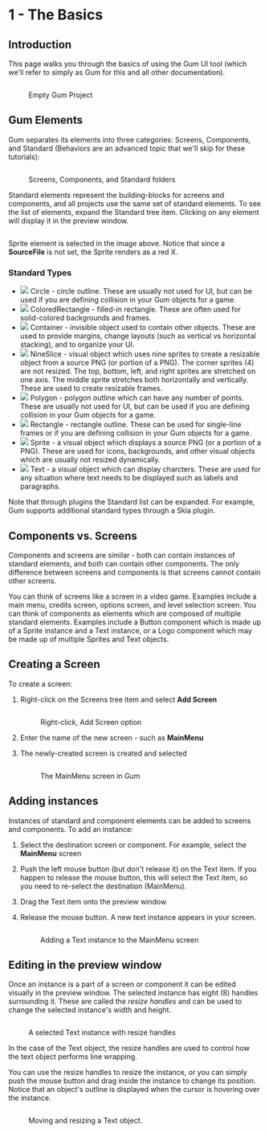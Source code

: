 # 1 - The Basics

## Introduction

This page walks you through the basics of using the Gum UI tool (which we'll refer to simply as Gum for this and all other documentation).

<figure><img src="../.gitbook/assets/image (10).png" alt=""><figcaption><p>Empty Gum Project</p></figcaption></figure>

## Gum Elements

Gum separates its elements into three categories: Screens, Components, and Standard (Behaviors are an advanced topic that we'll skip for these tutorials):&#x20;

<figure><img src="../.gitbook/assets/image (15).png" alt=""><figcaption><p>Screens, Components, and Standard folders</p></figcaption></figure>

Standard elements represent the building-blocks for screens and components, and all projects use the same set of standard elements. To see the list of elements, expand the Standard tree item. Clicking on any element will display it in the preview window.

<figure><img src="../.gitbook/assets/image (5) (2).png" alt=""><figcaption></figcaption></figure>

Sprite element is selected in the image above. Notice that since a **SourceFile** is not set, the Sprite renders as a red X.

### Standard Types

* ![](<../.gitbook/assets/image (51).png>) Circle - circle outline. These are usually not used for UI, but can be used if you are defining collision in your Gum objects for a game.
* ![](<../.gitbook/assets/image (53).png>) ColoredRectangle - filled-in rectangle. These are often used for solid-colored backgrounds and frames.
* ![](<../.gitbook/assets/image (54).png>) Container - invisible object used to contain other objects. These are used to provide margins, change layouts (such as vertical vs horizontal stacking), and to organize your UI.
* ![](<../.gitbook/assets/image (55).png>) NineSlice - visual object which uses nine sprites to create a resizable object from a source PNG (or portion of a PNG). The corner sprites (4) are not resized. The top, bottom, left, and right sprites are stretched on one axis. The middle sprite stretches both horizontally and vertically. These are used to create resizable frames.
* ![](<../.gitbook/assets/image (56).png>) Polygon - polygon outline which can have any number of points. These are usually not used for UI, but can be used if you are defining collision in your Gum objects for a game.
* ![](<../.gitbook/assets/image (57).png>) Rectangle - rectangle outline. These can be used for single-line frames or if you are defining collision in your Gum objects for a game.
* ![](<../.gitbook/assets/image (58).png>) Sprite - a visual object which displays a source PNG (or a portion of a PNG). These are used for icons, backgrounds, and other visual objects which are usually not resized dynamically.
* ![](<../.gitbook/assets/image (59).png>) Text - a visual object which can display charcters. These are used for any situation where text needs to be displayed such as labels and paragraphs.

Note that through plugins the Standard list can be expanded. For example, Gum supports additional standard types through a Skia plugin.

## Components vs. Screens

Components and screens are similar - both can contain instances of standard elements, and both can contain other components. The only difference between screens and components is that screens cannot contain other screens.

You can think of screens like a screen in a video game. Examples include a main menu, credits screen, options screen, and level selection screen. You can think of components as elements which are composed of multiple standard elements. Examples include a Button component which is made up of a Sprite instance and a Text instance, or a Logo component which may be made up of multiple Sprites and Text objects.

## Creating a Screen

To create a screen:

1.  Right-click on the Screens tree item and select **Add Screen**

    <figure><img src="../.gitbook/assets/image (9) (2).png" alt=""><figcaption><p>Right-click, Add Screen option</p></figcaption></figure>
2. Enter the name of the new screen - such as **MainMenu**
3.  The newly-created screen is created and selected

    <figure><img src="../.gitbook/assets/image (3) (1) (1) (1) (1) (1) (1) (1) (1) (1) (1).png" alt=""><figcaption><p>The MainMenu screen in Gum</p></figcaption></figure>

## Adding instances

Instances of standard and component elements can be added to screens and components. To add an instance:

1. Select the destination screen or component. For example, select the **MainMenu** screen
2. Push the left mouse button (but don't release it) on the Text item. If you happen to release the mouse button, this will select the Text item, so you need to re-select the destination (MainMenu).
3. Drag the Text item onto the preview window
4.  Release the mouse button. A new text instance appears in your screen.

    <figure><img src="../.gitbook/assets/02_20 51 44.gif" alt=""><figcaption><p>Adding a Text instance to the MainMenu screen</p></figcaption></figure>

## Editing in the preview window

Once an instance is a part of a screen or component it can be edited visually in the preview window. The selected instance has eight (8) handles surrounding it. These are called the _resize handles_ and can be used to change the selected instance's width and height.

<figure><img src="../.gitbook/assets/image (60).png" alt=""><figcaption><p>A selected Text instance with resize handles</p></figcaption></figure>

In the case of the Text object, the resize handles are used to control how the text object performs line wrapping.

You can use the resize handles to resize the instance, or you can simply push the mouse button and drag inside the instance to change its position. Notice that an object's outline is displayed when the cursor is hovering over the instance.

<figure><img src="../.gitbook/assets/03_09 10 50.gif" alt=""><figcaption><p>Moving and resizing a Text object.</p></figcaption></figure>
